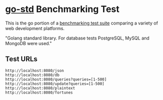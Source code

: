 # [go-std](GoLang) Benchmarking Test

This is the go portion of a [benchmarking test suite](https://www.khulnasoft.com/benchmarks/) comparing a variety of web development platforms.

"Golang standard library. For database tests PostgreSQL, MySQL and MongoDB were used."

## Test URLs

    http://localhost:8080/json
    http://localhost:8080/db
    http://localhost:8080/queries?queries=[1-500]
    http://localhost:8080/update?queries=[1-500]
    http://localhost:8080/plaintext
    http://localhost:8080/fortunes
